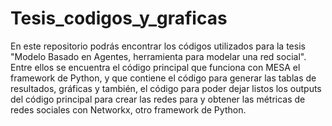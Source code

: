 # Tesis_codigos_y_graficas
En este repositorio podrás encontrar los códigos utilizados para la tesis "Modelo Basado en Agentes, herramienta para modelar una red social". Entre ellos se encuentra el código principal que funciona con MESA el framework de Python, y que contiene el código para generar las tablas de resultados, gráficas y también, el código para poder dejar listos los outputs del código principal para crear las redes para y obtener las métricas de redes sociales con Networkx, otro framework de Python.
